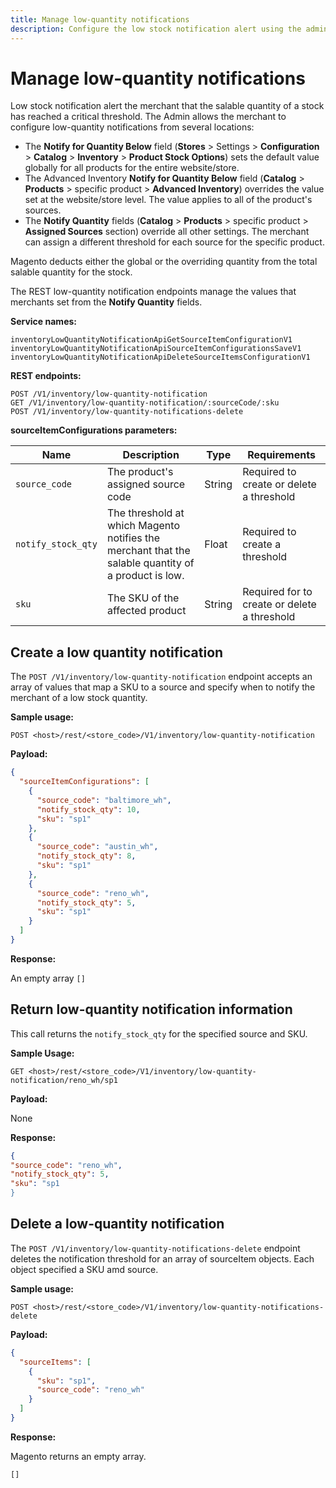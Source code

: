 ```yaml
---
title: Manage low-quantity notifications
description: Configure the low stock notification alert using the admin and REST API
--- 
```

 
# Manage low-quantity notifications

Low stock notification alert the merchant that the salable quantity of a stock has reached a critical threshold. The Admin allows the merchant to configure low-quantity notifications from several locations:

*  The **Notify for Quantity Below** field (**Stores** > Settings > **Configuration** > **Catalog** > **Inventory** > **Product Stock Options**) sets the default value globally for all products for the entire website/store.
*  The Advanced Inventory **Notify for Quantity Below** field (**Catalog** > **Products** > specific product > **Advanced Inventory**) overrides the value set at the website/store level. The value applies to all of the product's sources.
*  The **Notify Quantity** fields (**Catalog** > **Products** > specific product > **Assigned Sources** section) override all other settings. The merchant can assign a different threshold for each source for the specific product.

Magento deducts either the global or the overriding quantity from the total salable quantity for the stock.

The REST low-quantity notification endpoints manage the values that merchants set from the **Notify Quantity** fields.

**Service names:**

```http
inventoryLowQuantityNotificationApiGetSourceItemConfigurationV1
inventoryLowQuantityNotificationApiSourceItemConfigurationsSaveV1
inventoryLowQuantityNotificationApiDeleteSourceItemsConfigurationV1
```

**REST endpoints:**

```http
POST /V1/inventory/low-quantity-notification
GET /V1/inventory/low-quantity-notification/:sourceCode/:sku
POST /V1/inventory/low-quantity-notifications-delete
```

**sourceItemConfigurations parameters:**

Name | Description | Type | Requirements
--- | --- | --- | ---
`source_code` | The product's assigned source code  | String | Required to create or delete a threshold
`notify_stock_qty` | The threshold at which Magento notifies the merchant that the salable quantity of a product is low. | Float | Required to create a threshold
`sku` | The SKU of the affected product   | String | Required for to create or delete a threshold

## Create a low quantity notification

The `POST /V1/inventory/low-quantity-notification` endpoint accepts an array of values that map a SKU to a source and specify when to notify the merchant of a low stock quantity.

**Sample usage:**

`POST <host>/rest/<store_code>/V1/inventory/low-quantity-notification`

**Payload:**

```json
{
  "sourceItemConfigurations": [
    {
      "source_code": "baltimore_wh",
      "notify_stock_qty": 10,
      "sku": "sp1"
    },
    {
      "source_code": "austin_wh",
      "notify_stock_qty": 8,
      "sku": "sp1"
    },
    {
      "source_code": "reno_wh",
      "notify_stock_qty": 5,
      "sku": "sp1"
    }
  ]
}
```

**Response:**

An empty array `[]`

## Return low-quantity notification information

This call returns the `notify_stock_qty` for the specified source and SKU.

**Sample Usage:**

`GET <host>/rest/<store_code>/V1/inventory/low-quantity-notification/reno_wh/sp1`

**Payload:**

None

**Response:**

```json
{
"source_code": "reno_wh",
"notify_stock_qty": 5,
"sku": "sp1
}
```

## Delete a low-quantity notification

The `POST /V1/inventory/low-quantity-notifications-delete` endpoint deletes the notification threshold for an array of sourceItem objects. Each object specified a SKU amd source.

**Sample usage:**

`POST <host>/rest/<store_code>/V1/inventory/low-quantity-notifications-delete`

**Payload:**

```json
{
  "sourceItems": [
    {
      "sku": "sp1",
      "source_code": "reno_wh"
    }
  ]
}
```

**Response:**

Magento returns an empty array.

`[]`
